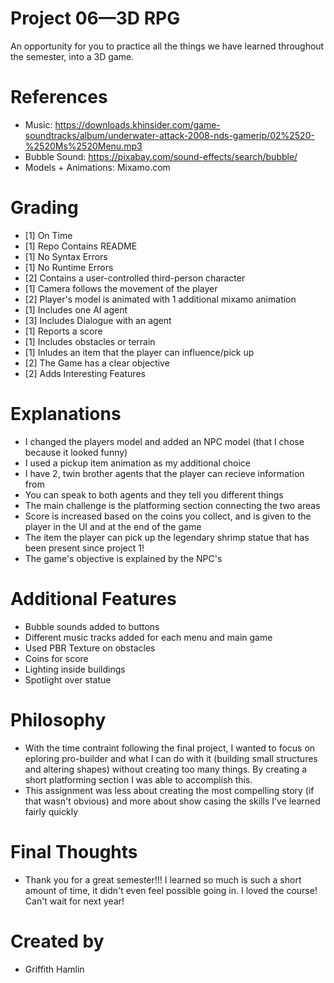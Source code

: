 # Project 06—3D RPG
An opportunity for you to practice all the things we have learned throughout the semester, into a 3D game. 

# References
- Music: https://downloads.khinsider.com/game-soundtracks/album/underwater-attack-2008-nds-gamerip/02%2520-%2520Ms%2520Menu.mp3
- Bubble Sound: https://pixabay.com/sound-effects/search/bubble/
- Models + Animations: Mixamo.com

# Grading
- [1] On Time
- [1] Repo Contains README
- [1] No Syntax Errors
- [1] No Runtime Errors
- [2] Contains a user-controlled third-person character
- [1] Camera follows the movement of the player
- [2] Player's model is animated with 1 additional mixamo animation
- [1] Includes one AI agent
- [3] Includes Dialogue with an agent
- [1] Reports a score
- [1] Includes obstacles or terrain
- [1] Inludes an item that the player can influence/pick up
- [2] The Game has a clear objective
- [2] Adds Interesting Features

# Explanations
- I changed the players model and added an NPC model (that I chose because it looked funny)
- I used a pickup item animation as my additional choice
- I have 2, twin brother agents that the player can recieve information from
- You can speak to both agents and they tell you different things
- The main challenge is the platforming section connecting the two areas
- Score is increased based on the coins you collect, and is given to the player in the UI and at the end of the game
- The item the player can pick up the legendary shrimp statue that has been present since project 1!
- The game's objective is explained by the NPC's


# Additional Features
- Bubble sounds added to buttons
- Different music tracks added for each menu and main game
- Used PBR Texture on obstacles
- Coins for score
- Lighting inside buildings
- Spotlight over statue

# Philosophy
- With the time contraint following the final project, I wanted to focus on eploring pro-builder and what I can do with it (building small structures and altering shapes) without creating too many things. By creating a short platforming section I was able to accomplish this. 
- This assignment was less about creating the most compelling story (if that wasn't obvious) and more about show casing the skills I've learned fairly quickly

# Final Thoughts
- Thank you for a great semester!!! I learned so much is such a short amount of time, it didn't even feel possible going in. I loved the course! Can't wait for next year!


# Created by 
- Griffith Hamlin
